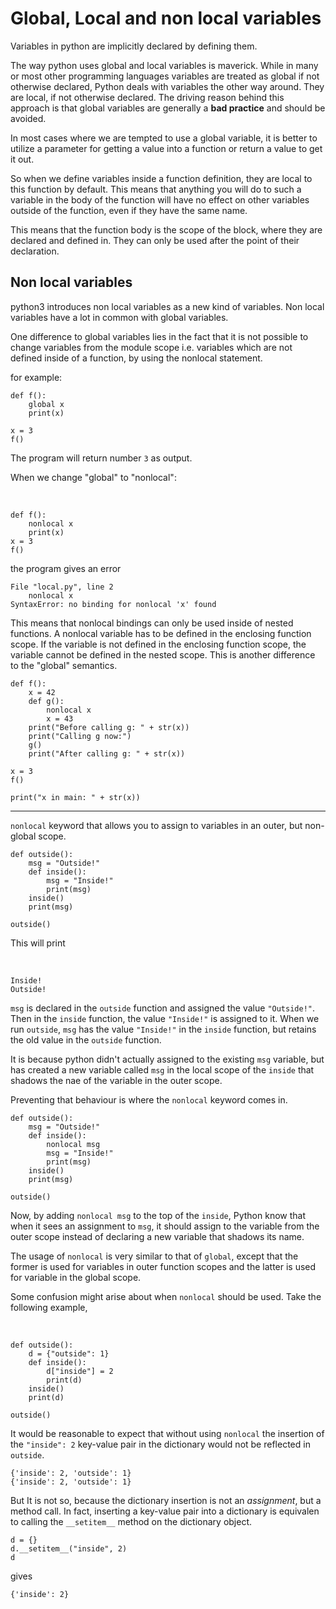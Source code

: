 Global, Local and non local variables
=====================================

Variables in python are implicitly declared by defining them.

The way python uses global and local variables is maverick. While in
many or most other programming languages variables are treated as global
if not otherwise declared, Python deals with variables the other way
around. They are local, if not otherwise declared. The driving reason
behind this approach is that global variables are generally a **bad
practice** and should be avoided.

In most cases where we are tempted to use a global variable, it is
better to utilize a parameter for getting a value into a function or
return a value to get it out.

So when we define variables inside a function definition, they are local
to this function by default. This means that anything you will do to
such a variable in the body of the function will have no effect on other
variables outside of the function, even if they have the same name.

This means that the function body is the scope of the block, where they
are declared and defined in. They can only be used after the point of
their declaration.

Non local variables
-------------------

python3 introduces non local variables as a new kind of variables. Non
local variables have a lot in common with global variables.

One difference to global variables lies in the fact that it is not
possible to change variables from the module scope i.e. variables which
are not defined inside of a function, by using the nonlocal statement.

for example:

``` {.python}
def f():
    global x
    print(x)

x = 3
f()
```

The program will return number `3` as output.

When we change \"global\" to \"nonlocal\":

$~$

``` {.python}
def f():
    nonlocal x
    print(x)
x = 3
f()
```

the program gives an error

``` {.python}
File "local.py", line 2
    nonlocal x
SyntaxError: no binding for nonlocal 'x' found
```

This means that nonlocal bindings can only be used inside of nested
functions. A nonlocal variable has to be defined in the enclosing
function scope. If the variable is not defined in the enclosing function
scope, the variable cannot be defined in the nested scope. This is
another difference to the \"global\" semantics.

``` {.python}
def f():
    x = 42
    def g():
        nonlocal x
        x = 43
    print("Before calling g: " + str(x))
    print("Calling g now:")
    g()
    print("After calling g: " + str(x))

x = 3
f()

print("x in main: " + str(x))
```

------------------------------------------------------------------------

`nonlocal` keyword that allows you to assign to variables in an outer,
but non-global scope.

``` {.python}
def outside():
    msg = "Outside!"
    def inside():
        msg = "Inside!"
        print(msg)
    inside()
    print(msg)

outside()
```

This will print

$~$

``` {.python}
Inside!
Outside!
```

`msg` is declared in the `outside` function and assigned the value
`"Outside!"`. Then in the `inside` function, the value `"Inside!"` is
assigned to it. When we run `outside`, `msg` has the value `"Inside!"`
in the `inside` function, but retains the old value in the `outside`
function.

It is because python didn\'t actually assigned to the existing `msg`
variable, but has created a new variable called `msg` in the local scope
of the `inside` that shadows the nae of the variable in the outer scope.

Preventing that behaviour is where the `nonlocal` keyword comes in.

``` {.python}
def outside():
    msg = "Outside!"
    def inside():
        nonlocal msg
        msg = "Inside!"
        print(msg)
    inside()
    print(msg)

outside()
```

Now, by adding `nonlocal msg` to the top of the `inside`, Python know
that when it sees an assignment to `msg`, it should assign to the
variable from the outer scope instead of declaring a new variable that
shadows its name.

The usage of `nonlocal` is very similar to that of `global`, except that
the former is used for variables in outer function scopes and the latter
is used for variable in the global scope.

Some confusion might arise about when `nonlocal` should be used. Take
the following example,

$~$

``` {.python}
def outside():
    d = {"outside": 1}
    def inside():
        d["inside"] = 2
        print(d)
    inside()
    print(d)

outside()
```

It would be reasonable to expect that without using `nonlocal` the
insertion of the `"inside": 2` key-value pair in the dictionary would
not be reflected in `outside`.

``` {.python}
{'inside': 2, 'outside': 1}
{'inside': 2, 'outside': 1}
```

But It is not so, because the dictionary insertion is not an
*assignment*, but a method call. In fact, inserting a key-value pair
into a dictionary is equivalen to calling the `__setitem__` method on
the dictionary object.

``` {.python}
d = {}
d.__setitem__("inside", 2)
d
```

gives

`{'inside': 2}`
